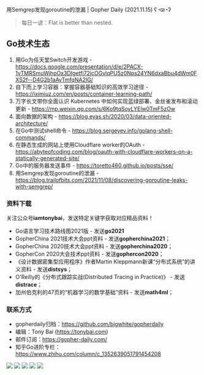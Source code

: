 用Semgrep发现goroutine的泄漏 | Gopher Daily (2021.11.15) ʕ◔ϖ◔ʔ

>每日一谚：Flat is better than nested.

## Go技术生态

1. 用Go为任天堂Switch开发游戏 - https://docs.google.com/presentation/d/e/2PACX-1vTMRSmuWjhpOx3DIgetfi72jcOGvlqPU5z0Nps24YN6dxaBbu4dWm0FXS2f--D4G2b1aAvTmfqNA2IG/
2. 自下而上学习容器：掌握容器基础知识的高效学习途径 - https://iximiuz.com/en/posts/container-learning-path/
3. 万字长文带你全面认识 Kubernetes 中如何实现蓝绿部署、金丝雀发布和滚动更新 - https://mp.weixin.qq.com/s/6Ko9tqSoyLYElw0TmF5zOw
4. 面向数据的架构 - https://blog.eyas.sh/2020/03/data-oriented-architecture/
5. 在Go中测试shell命令 - https://blog.sergeyev.info/golang-shell-commands/
6. 在静态生成的网站上使用Cloudflare worker的OAuth - https://abyteofcoding.com/blog/oauth-with-cloudflare-workers-on-a-statically-generated-site/
7. Go中的服务器发送事件 - https://toretto460.github.io/posts/sse/
8. 用Semgrep发现goroutine的泄漏 - https://blog.trailofbits.com/2021/11/08/discovering-goroutine-leaks-with-semgrep/

### 资料下载

关注公众号**iamtonybai**，发送特定关键字获取对应精品资料！

* Go语言学习技术路线图2021版 - 发送**go2021**
* GopherChina 2021技术大会ppt资料 - 发送**gopherchina2021**；
* GopherChina 2020技术大会ppt资料 - 发送**gopherchina2020**；
* GopherCon 2020大会技术ppt资料 - 发送**gophercon2020**；
* 《设计数据密集型应用程序》作者Martin Kleppmann新课“分布式系统”的讲义资料 - 发送**distsys**；
* O'Reilly的《分布式跟踪实战(Distributed Tracing in Practice)》 - 发送**distrace**；
* 加州伯克利的47页的“机器学习的数学基础”资料 - 发送**math4ml**；

### 联系方式

* gopherdaily归档：https://github.com/bigwhite/gopherdaily
* 编辑：Tony Bai (https://tonybai.com)
* 邮件订阅：https://gopher-daily.com/
* 知乎Go进阶专栏：https://www.zhihu.com/column/c_1352639051791454208

![](https://mmbiz.qpic.cn/mmbiz_png/cH6WzfQ94mb54jsFJZ3Knmz8obUsf3PBShthmdSw5E01TcYmUReGkj0BWpxHak1HlnlzHvLmKax53YSGr7aNlA/0?wx_fmt=png)
![](https://mmbiz.qpic.cn/mmbiz_jpg/cH6WzfQ94mb54jsFJZ3Knmz8obUsf3PBDKyzaL44T9g1YiaYeujWa3QRrVC21SnO9h9qc2ia6ibyicc6LUdnD0ibymw/0?wx_fmt=jpeg)
![](https://mmbiz.qpic.cn/mmbiz_jpg/cH6WzfQ94mb54jsFJZ3Knmz8obUsf3PBVkLTWauQTKuwBfDjBzRvcPibRvN9xPCZyPDuz4oalon271El1nVHQNA/0?wx_fmt=jpeg)
![](https://mmbiz.qpic.cn/mmbiz_png/cH6WzfQ94mb54jsFJZ3Knmz8obUsf3PBIMyZScLjHJSVL4jnaGBSFYZNhRQEwdUoGsAISHfVKfCHhWPic8yY0Ow/0?wx_fmt=png)
![](https://mmbiz.qpic.cn/mmbiz_png/cH6WzfQ94mb54jsFJZ3Knmz8obUsf3PBrSoqeMvoWCticN2cpU64fJ0FYQdXJhP7ia7WRh8628uOAsQYeE2NibRRw/0?wx_fmt=png)


